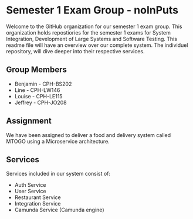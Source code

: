 # Semester 1 Exam Group - noInPuts  

Welcome to the GitHub organization for our semester 1 exam group. This organization holds repostiories for the semester 1 exams for System Integration, Development of Large Systems and Software Testing. This readme file will have an overview over our complete system. The individuel repository, will dive deeper into their respective services.

## Group Members
- Benjamin - CPH-BS202  
- Line - CPH-LW146 
- Louise - CPH-LE115
- Jeffrey - CPH-JO208

## Assignment
We have been assigned to deliver a food and delivery system called MTOGO using a Microservice architecture.

## Services
Services included in our system consist of:
- Auth Service
- User Service
- Restaurant Service
- Integration Service
- Camunda Service (Camunda engine)
